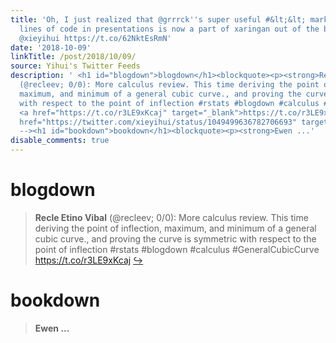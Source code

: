 ```yaml
---
title: 'Oh, I just realized that @grrrck''s super useful #&lt;&lt; marker for highlighting
  lines of code in presentations is now a part of xaringan out of the box! #rstats
  @xieyihui https://t.co/62NktEsRmN'
date: '2018-10-09'
linkTitle: /post/2018/10/09/
source: Yihui's Twitter Feeds
description: ' <h1 id="blogdown">blogdown</h1><blockquote><p><strong>Recle Etino Vibal</strong>
  (@recleev; 0/0): More calculus review. This time deriving the point of inflection,
  maximum, and minimum of a general cubic curve., and proving the curve is symmetric
  with respect to the point of inflection #rstats #blogdown #calculus #GeneralCubicCurve
  <a href="https://t.co/r3LE9xKcaj" target="_blank">https://t.co/r3LE9xKcaj</a> <a
  href="https://twitter.com/xieyihui/status/1049499636782706693" target="_blank">&#8618;</a></p></blockquote><!--
  --><h1 id="bookdown">bookdown</h1><blockquote><p><strong>Ewen ...'
disable_comments: true
---
```

 <h1 id="blogdown">blogdown</h1><blockquote><p><strong>Recle Etino Vibal</strong> (@recleev; 0/0): More calculus review. This time deriving the point of inflection, maximum, and minimum of a general cubic curve., and proving the curve is symmetric with respect to the point of inflection #rstats #blogdown #calculus #GeneralCubicCurve <a href="https://t.co/r3LE9xKcaj" target="_blank">https://t.co/r3LE9xKcaj</a> <a href="https://twitter.com/xieyihui/status/1049499636782706693" target="_blank">&#8618;</a></p></blockquote><!-- --><h1 id="bookdown">bookdown</h1><blockquote><p><strong>Ewen ...